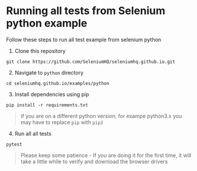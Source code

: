 # Running all tests from Selenium python example

Follow these steps to run all test example from selenium python

1. Clone this repository

```
git clone https://github.com/SeleniumHQ/seleniumhq.github.io.git
```

2. Navigate to `python` directory

```
cd seleniumhq.github.io/examples/python
```

3. Install dependencies using pip

```
pip install -r requirements.txt
```
> if you are on a different python version, for exampe python3.x you may have to replace `pip` with `pip3`

4. Run all all tests

```
pytest
```

> Please keep some patience - If you are doing it for the first time, it will take a little while to verify and download the browser drivers